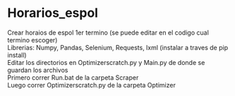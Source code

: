 # Horarios_espol
Crear horaios de espol 1er termino (se puede editar en el codigo cual termino escoger)  
Librerias: Numpy, Pandas, Selenium, Requests, lxml (instalar a traves de pip install)    
Editar los directorios en  Optimizerscratch.py y Main.py  de donde se guardan los archivos  
Primero correr Run.bat de la carpeta Scraper   
Luego correr Optimizerscratch.py de la carpeta Optimizer  
